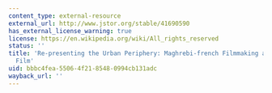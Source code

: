 ```yaml
---
content_type: external-resource
external_url: http://www.jstor.org/stable/41690590
has_external_license_warning: true
license: https://en.wikipedia.org/wiki/All_rights_reserved
status: ''
title: 'Re-presenting the Urban Periphery: Maghrebi-french Filmmaking and the Banlieue
  Film'
uid: bbbc4fea-5506-4f21-8548-0994cb131adc
wayback_url: ''
---
```

